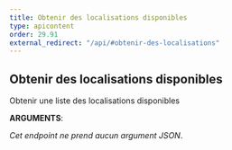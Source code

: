 ```yaml
---
title: Obtenir des localisations disponibles
type: apicontent
order: 29.91
external_redirect: "/api/#obtenir-des-localisations"
---
```


## Obtenir des localisations disponibles

Obtenir une liste des localisations disponibles

**ARGUMENTS**:

*Cet endpoint ne prend aucun argument JSON*.
